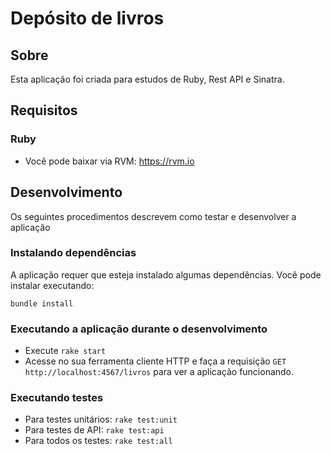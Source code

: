 # Depósito de livros


## Sobre

Esta aplicação foi criada para estudos de Ruby, Rest API e Sinatra.


## Requisitos


### Ruby

- Você pode baixar via RVM: https://rvm.io


## Desenvolvimento

Os seguintes procedimentos descrevem como testar e desenvolver a aplicação


### Instalando dependências

A aplicação requer que esteja instalado algumas dependências. Você pode instalar executando:

```
bundle install
```

### Executando a aplicação durante o desenvolvimento

- Execute `rake start`
- Acesse no sua ferramenta cliente HTTP e faça a requisição `GET http://localhost:4567/livros` para ver a aplicação funcionando.


### Executando testes

- Para testes unitários: `rake test:unit`
- Para testes de API: `rake test:api`
- Para todos os testes: `rake test:all`